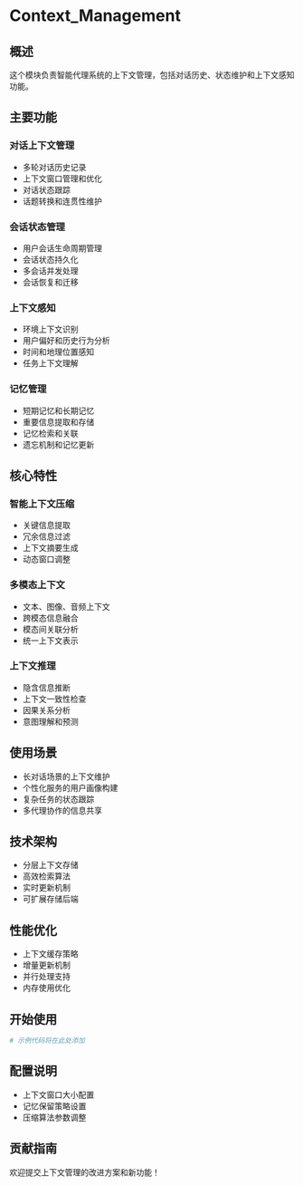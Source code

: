 # Context_Management

## 概述
这个模块负责智能代理系统的上下文管理，包括对话历史、状态维护和上下文感知功能。

## 主要功能

### 对话上下文管理
- 多轮对话历史记录
- 上下文窗口管理和优化
- 对话状态跟踪
- 话题转换和连贯性维护

### 会话状态管理
- 用户会话生命周期管理
- 会话状态持久化
- 多会话并发处理
- 会话恢复和迁移

### 上下文感知
- 环境上下文识别
- 用户偏好和历史行为分析
- 时间和地理位置感知
- 任务上下文理解

### 记忆管理
- 短期记忆和长期记忆
- 重要信息提取和存储
- 记忆检索和关联
- 遗忘机制和记忆更新

## 核心特性

### 智能上下文压缩
- 关键信息提取
- 冗余信息过滤
- 上下文摘要生成
- 动态窗口调整

### 多模态上下文
- 文本、图像、音频上下文
- 跨模态信息融合
- 模态间关联分析
- 统一上下文表示

### 上下文推理
- 隐含信息推断
- 上下文一致性检查
- 因果关系分析
- 意图理解和预测

## 使用场景
- 长对话场景的上下文维护
- 个性化服务的用户画像构建
- 复杂任务的状态跟踪
- 多代理协作的信息共享

## 技术架构
- 分层上下文存储
- 高效检索算法
- 实时更新机制
- 可扩展存储后端

## 性能优化
- 上下文缓存策略
- 增量更新机制
- 并行处理支持
- 内存使用优化

## 开始使用
```python
# 示例代码将在此处添加
```

## 配置说明
- 上下文窗口大小配置
- 记忆保留策略设置
- 压缩算法参数调整

## 贡献指南
欢迎提交上下文管理的改进方案和新功能！ 